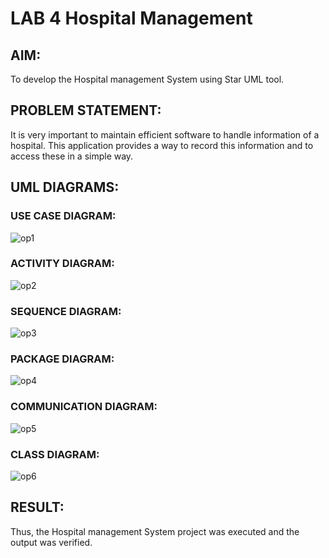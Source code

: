 # LAB 4 Hospital Management
## AIM:
To develop the Hospital management System using Star UML tool.
## PROBLEM STATEMENT:
It is very important to maintain efficient software to handle information of a hospital.
This application provides a way to record this information and to access these in a simple way.
## UML DIAGRAMS:
### USE CASE DIAGRAM:
![op1](https://github.com/PAARKAVYB/LAB-4-Hospital-Management/assets/93509383/e88a05e7-d5c6-40e2-8825-9ae76302d21a)
### ACTIVITY DIAGRAM:
![op2](https://github.com/PAARKAVYB/LAB-4-Hospital-Management/assets/93509383/49b1e32b-40e0-4c7e-9d5d-880b583c6f6e)
### SEQUENCE DIAGRAM:
![op3](https://github.com/PAARKAVYB/LAB-4-Hospital-Management/assets/93509383/03715ba0-572e-4d14-92ae-13e7a685b755)
### PACKAGE DIAGRAM:
![op4](https://github.com/PAARKAVYB/LAB-4-Hospital-Management/assets/93509383/2397a23d-4288-40c5-ae6f-eb39ee4c94c8)
### COMMUNICATION DIAGRAM:
![op5](https://github.com/PAARKAVYB/LAB-4-Hospital-Management/assets/93509383/36b3125d-e387-45d9-b427-4149597c48d7)
### CLASS DIAGRAM:
![op6](https://github.com/PAARKAVYB/LAB-4-Hospital-Management/assets/93509383/b484b6f0-4a49-4adf-b16a-cee803819f40)
## RESULT:
Thus, the Hospital management System project was executed and the output was verified.
